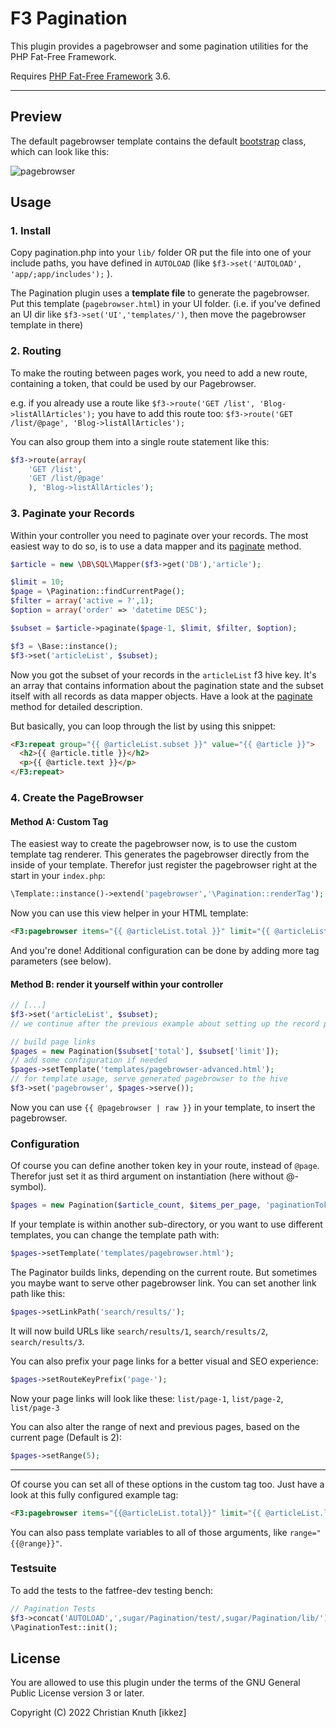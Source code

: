 # F3 Pagination

This plugin provides a pagebrowser and some pagination utilities for the PHP Fat-Free Framework.

Requires [PHP Fat-Free Framework](https://github.com/bcosca/fatfree) 3.6.

***

## Preview

The default pagebrowser template contains the default [bootstrap](http://getbootstrap.com/components/#pagination) class, which can look like this:

![pagebrowser](https://ikkez.de/linked/pagebrowser.jpg)

## Usage

### 1. Install

Copy pagination.php into your `lib/` folder OR put the file into one of your include paths, you have defined in `AUTOLOAD` (like `$f3->set('AUTOLOAD', 'app/;app/includes');` ).

The Pagination plugin uses a **template file** to generate the pagebrowser. Put this template (`pagebrowser.html`) in your UI folder. (i.e. if you've defined an UI dir like `$f3->set('UI','templates/')`, then move the pagebrowser template in there)

### 2. Routing

To make the routing between pages work, you need to add a new route, containing a token, that could be used by our Pagebrowser.

e.g. if you already use a route like `$f3->route('GET /list', 'Blog->listAllArticles');`
you have to add this route too: `$f3->route('GET /list/@page', 'Blog->listAllArticles');`

You can also group them into a single route statement like this:

``` php
$f3->route(array(
    'GET /list',
    'GET /list/@page'
    ), 'Blog->listAllArticles');
```

### 3. Paginate your Records

Within your controller you need to paginate over your records. The most easiest way to do so, is to use a data mapper and its [paginate](http://fatfreeframework.com/cursor#paginate) method.

``` php
$article = new \DB\SQL\Mapper($f3->get('DB'),'article');

$limit = 10;
$page = \Pagination::findCurrentPage();
$filter = array('active = ?',1);
$option = array('order' => 'datetime DESC');

$subset = $article->paginate($page-1, $limit, $filter, $option);

$f3 = \Base::instance();
$f3->set('articleList', $subset);
```

Now you got the subset of your records in the `articleList` f3 hive key. It's an array that contains information about the pagination state and the subset itself with all records as data mapper objects.
Have a look at the [paginate](http://fatfreeframework.com/cursor#paginate) method for detailed description. 

But basically, you can loop through the list by using this snippet:

``` html
<F3:repeat group="{{ @articleList.subset }}" value="{{ @article }}">
  <h2>{{ @article.title }}</h2>
  <p>{{ @article.text }}</p>
</F3:repeat>
```


### 4. Create the PageBrowser

#### Method A: Custom Tag

The easiest way to create the pagebrowser now, is to use the custom template tag renderer. This generates the pagebrowser directly from the inside of your template.
Therefor just register the pagebrowser right at the start in your `index.php`:

``` php
\Template::instance()->extend('pagebrowser','\Pagination::renderTag');
```

Now you can use this view helper in your HTML template:

``` html
<F3:pagebrowser items="{{ @articleList.total }}" limit="{{ @articleList.limit }}"/>
```

And you're done! Additional configuration can be done by adding more tag parameters (see below).

#### Method B: render it yourself within your controller

``` php
// [...]
$f3->set('articleList', $subset);
// we continue after the previous example about setting up the record pagination

// build page links
$pages = new Pagination($subset['total'], $subset['limit']);
// add some configuration if needed
$pages->setTemplate('templates/pagebrowser-advanced.html');
// for template usage, serve generated pagebrowser to the hive
$f3->set('pagebrowser', $pages->serve());
```

Now you can use `{{ @pagebrowser | raw }}` in your template, to insert the pagebrowser.


### Configuration

Of course you can define another token key in your route, instead of `@page`. Therefor just set it as third argument on instantiation (here without @-symbol).

``` php
$pages = new Pagination($article_count, $items_per_page, 'paginationToken');
```

If your template is within another sub-directory, or you want to use different templates, you can change the template path with:

``` php
$pages->setTemplate('templates/pagebrowser.html');
```

The Paginator builds links, depending on the current route. But sometimes you maybe want to serve other pagebrowser link. You can set another link path like this:

``` php
$pages->setLinkPath('search/results/');
```

It will now build URLs like `search/results/1`, `search/results/2`, `search/results/3`.

You can also prefix your page links for a better visual and SEO experience:

``` php
$pages->setRouteKeyPrefix('page-');
```

Now your page links will look like these: `list/page-1`, `list/page-2`, `list/page-3`

You can also alter the range of next and previous pages, based on the current page (Default is 2):

``` php
$pages->setRange(5);
```

***

Of course you can set all of these options in the custom tag too. Just have a look at this fully configured example tag:

``` html
<F3:pagebrowser items="{{@articleList.total}}" limit="{{ @articleList.limit }}" src="templates/pagebrowser.html" range="5" link-path="/search/results/" token="articlePage" token-prefix="page-" />
```

You can also pass template variables to all of those arguments, like `range="{{@range}}"`.


### Testsuite

To add the tests to the fatfree-dev testing bench:

```php
// Pagination Tests
$f3->concat('AUTOLOAD',',sugar/Pagination/test/,sugar/Pagination/lib/');
\PaginationTest::init();
```


## License

You are allowed to use this plugin under the terms of the GNU General Public License version 3 or later.

Copyright (C) 2022 Christian Knuth [ikkez]
